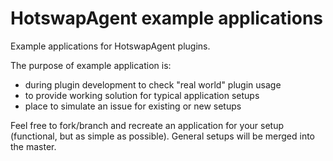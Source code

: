 HotswapAgent example applications
=================================

Example applications for HotswapAgent plugins.

The purpose of example application is:
* during plugin development to check "real world" plugin usage
* to provide working solution for typical application setups
* place to simulate an issue for existing or new setups

Feel free to fork/branch and recreate an application for your setup (functional, but as simple as possible). General setups will be merged into the master.